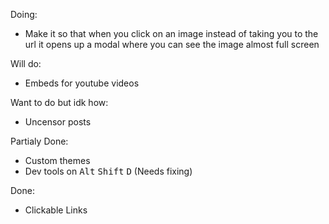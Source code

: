 Doing:
 - Make it so that when you click on an image instead of taking you to the url it opens up a modal where you can see the image almost full screen


Will do:
 - Embeds for youtube videos


Want to do but idk how:
 - Uncensor posts



Partialy Done:
 - Custom themes
 - Dev tools on <kbd>Alt</kbd> <kbd>Shift</kbd> <kbd>D</kbd> (Needs fixing)

Done:
 - Clickable Links